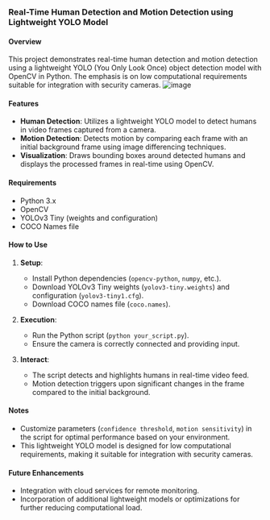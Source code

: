 ### Real-Time Human Detection and Motion Detection using Lightweight YOLO Model

#### Overview

This project demonstrates real-time human detection and motion detection using a lightweight YOLO (You Only Look Once) object detection model with OpenCV in Python. The emphasis is on low computational requirements suitable for integration with security cameras.
![image](https://github.com/Kavin302004/LightWeight_Human_Motion_Detector/assets/140266232/11b1a5de-7f70-4e11-8510-aec15657b3c4)


#### Features

- **Human Detection**: Utilizes a lightweight YOLO model to detect humans in video frames captured from a camera.
- **Motion Detection**: Detects motion by comparing each frame with an initial background frame using image differencing techniques.
- **Visualization**: Draws bounding boxes around detected humans and displays the processed frames in real-time using OpenCV.

#### Requirements

- Python 3.x
- OpenCV
- YOLOv3 Tiny (weights and configuration)
- COCO Names file

#### How to Use

1. **Setup**:
   - Install Python dependencies (`opencv-python`, `numpy`, etc.).
   - Download YOLOv3 Tiny weights (`yolov3-tiny.weights`) and configuration (`yolov3-tiny1.cfg`).
   - Download COCO names file (`coco.names`).

2. **Execution**:
   - Run the Python script (`python your_script.py`).
   - Ensure the camera is correctly connected and providing input.

3. **Interact**:
   - The script detects and highlights humans in real-time video feed.
   - Motion detection triggers upon significant changes in the frame compared to the initial background.

#### Notes

- Customize parameters (`confidence threshold`, `motion sensitivity`) in the script for optimal performance based on your environment.
- This lightweight YOLO model is designed for low computational requirements, making it suitable for integration with security cameras.

#### Future Enhancements

- Integration with cloud services for remote monitoring.
- Incorporation of additional lightweight models or optimizations for further reducing computational load.
